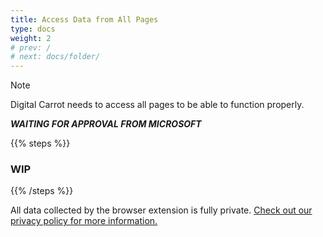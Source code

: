 ```yaml
---
title: Access Data from All Pages
type: docs
weight: 2
# prev: /
# next: docs/folder/
---
```


> [!NOTE]
> Digital Carrot needs to access all pages to be able to function properly.

_**WAITING FOR APPROVAL FROM MICROSOFT**_

{{% steps %}}

### WIP


{{% /steps %}}

All data collected by the browser extension is fully private. [Check out our privacy policy for more information.](/docs/privacy_policy/)
